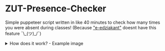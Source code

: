 # ZUT-Presence-Checker
Simple puppeteer script written in like 40 minutes to check how many times you were absent during classes! (Because ["e-edziakant"](https://edziekanat.zut.edu.pl) doesnt have this feature ¯\\\_(ツ)\_/¯)

<details>
  <summary> How does it work? - Example image </summary>

  Thanks to that you dont have to click milions of times to check your presence!  
  Just run the script and it will list desired status of your presence in given dates.  
  Feel free to edit it to your hearts content! I set it to display only absence ("Nieobecny") because this is what I needed.  

  <img src="imgs/example.png">
</details>